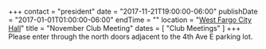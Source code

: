 +++
contact = "president"
date = "2017-11-21T19:00:00-06:00"
publishDate = "2017-01-01T01:00:00-06:00"
endTime = ""
location = "[West Fargo City Hall](/places/west-fargo-city-hall/)"
title = "November Club Meeting"
dates = [ "Club Meetings" ]
+++
Please enter through the north
doors adjacent to the 4th Ave E parking lot.
